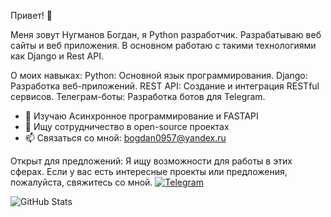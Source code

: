 Привет! 👋

 Меня зовут Нугманов Богдан, я Python разработчик. Разрабатываю веб сайты и веб приложения. В основном работаю с такими технологиями как Django и Rest API.

О моих навыках:
Python: Основной язык программирования.
Django: Разработка веб-приложений.
REST API: Создание и интеграция RESTful сервисов.
Телеграм-боты: Разработка ботов для Telegram.

 - 🌱 Изучаю Асинхронное программирование и FASTAPI
 - 👯 Ищу сотрудничество в open-source проектах 
 - 📫 Связаться со мной: [bogdan0957@yandex.ru](mailto:bogdan0957@yandex.ru)

Открыт для предложений:
Я ищу возможности для работы в этих сферах. Если у вас есть интересные проекты или предложения, пожалуйста, свяжитесь со мной.
[![Telegram](https://img.icons8.com/?size=100&id=oWiuH0jFiU0R&format=png&color=000000)](https://t.me/ofcwazzup)

 
![GitHub Stats](https://github-readme-stats.vercel.app/api?username=yourusername&show_icons=true)
